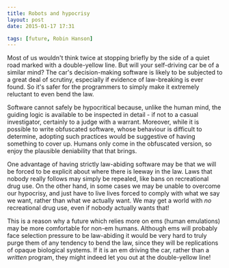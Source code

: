 ```yaml
---
title: Robots and hypocrisy
layout: post
date: 2015-01-17 17:31

tags: [future, Robin Hanson]
---
```


Most of us wouldn't think twice at stopping briefly by the side of a quiet road marked with a
double-yellow line. But will your self-driving car be of a similar mind? 
The car's decision-making software is likely to be subjected to a great deal
of scrutiny, especially if evidence of law-breaking is ever found. So it's
safer for the programmers to simply make it extremely reluctant to even bend the
law.

Software cannot safely be hypocritical because, unlike the human mind, the
guiding logic is available to be inspected in detail - if not to a casual
investigator, certainly to a judge with a warrant. Moreover, while it is
possible to write obfuscated software, whose behaviour is difficult to determine, 
adopting such practices would be
suggestive of having something to cover up. Humans only come in the obfuscated
version, so enjoy the plausible deniability that that brings.

One advantage of having strictly law-abiding software may be that we will
be forced to be explicit about where there is leeway in the law. Laws that nobody
really follows may simply be repealed, like bans on recreational drug use. On the other
hand, in some cases we may be unable to overcome our hypocrisy, and just have to
live lives forced to comply with what we say we want, rather than what we actually want.
We may get a world with *no* recreational drug use, even if nobody actually
wants that!

This is a reason why a future which relies more on ems (human emulations) may be more comfortable
for non-em humans. Although ems will probably face selection pressure to be
law-abiding it would be very hard to truly purge them of any tendency to bend the 
law, since they will be replications of opaque biological systems. If it is
an em driving the car, rather than a *written* program, they might indeed let you
out at the double-yellow line!
